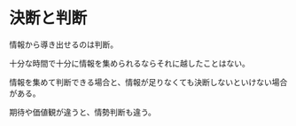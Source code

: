 # 決断と判断

情報から導き出せるのは判断。

十分な時間で十分に情報を集められるならそれに越したことはない。

情報を集めて判断できる場合と、情報が足りなくても決断しないといけない場合がある。

期待や価値観が違うと、情勢判断も違う。

